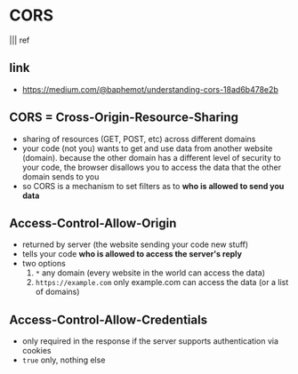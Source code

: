 # CORS
||| ref

## link
- https://medium.com/@baphemot/understanding-cors-18ad6b478e2b

## CORS = Cross-Origin-Resource-Sharing
- sharing of resources (GET, POST, etc) across different domains
- your code (not you) wants to get and use data from another website (domain). because the other domain has a different level of security to your code, the browser disallows you to access the data that the other domain sends to you
- so CORS is a mechanism to set filters as to **who is allowed to send you data**

## Access-Control-Allow-Origin
- returned by server (the website sending your code new stuff)
- tells your code **who is allowed to access the server's reply**
- two options
	1. `*` any domain (every website in the world can access the data)
	2. `https://example.com` only example.com can access the data (or a list of domains)

## Access-Control-Allow-Credentials
- only required in the response if the server supports authentication via cookies
- `true` only, nothing else